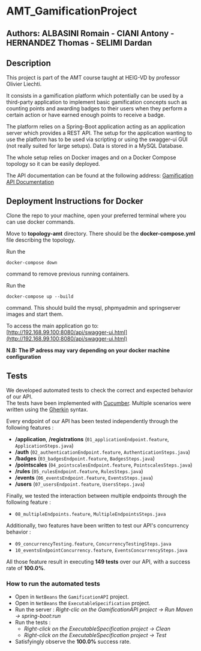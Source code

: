# AMT_GamificationProject

## Authors: ALBASINI Romain - CIANI Antony - HERNANDEZ Thomas - SELIMI Dardan

## Description
This project is part of the AMT course taught at HEIG-VD by professor Olivier Liechti.

It consists in a gamification platform which potentially can be used by a third-party application to implement basic gamification concepts such as counting points and awarding badges to their users when they perform a certain action or have earned enough points to receive a badge.

The platform relies on a Spring-Boot application acting as an application server which provides a REST API. The setup for the application wanting to use the platform has  to be used via scripting or using the swagger-ui GUI (not really suited for large setups). Data is stored in a MySQL Database.

The whole setup relies on Docker images and on a Docker Compose topology so it can be easily deployed.

The API documentation can be found at the following address: 
[Gamification API Documentation](https://antonyciani.github.io/AMT_GamificationProject/ "[API Documentation]")



## Deployment Instructions for Docker

Clone the repo to your machine, open your preferred terminal where you can use docker commands.

Move to **topology-amt** directory. There should be the **docker-compose.yml** file describing the topology.

Run the 

	docker-compose down 

command to remove previous running containers.

Run the 

	docker-compose up --build 

command. This should build the mysql, phpmyadmin and springserver images and start them.

To access the main application go to:
[http://192.168.99.100:8080/api/swagger-ui.html](http://192.168.99.100:8080/api/swagger-ui.html)

**N.B: The IP adress may vary depending on your docker machine configuration**


## Tests


We developed automated tests to check the correct and expected behavior of our API.  
The tests have been implemented with [Cucumber](https://cucumber.io/). Multiple scenarios were written using the [Gherkin](https://github.com/cucumber/cucumber/wiki/Gherkin) syntax. 

Every endpoint of our API has been tested independently through the following features :  

- **/application**, **/registrations** (`01_applicationEndpoint.feature`, `ApplicationSteps.java`)  
- **/auth** (`02_authenticationEndpoint.feature`, `AuthenticationSteps.java`)  
- **/badges** (`03_badgesEndpoint.feature`, `BadgesSteps.java`)  
- **/pointscales** (`04_pointscalesEndpoint.feature`, `PointscalesSteps.java`)  
- **/rules** (`05_rulesEndpoint.feature`, `RulesSteps.java`)  
- **/events** (`06_eventsEndpoint.feature`, `EventsSteps.java`)  
- **/users** (`07_usersEndpoint.feature`, `UsersSteps.java`)  

Finally, we tested the interaction between multiple endpoints through the following feature :

- `08_multipleEndpoints.feature`, `MultipleEndpointsSteps.java`  

Additionally, two features have been written to test our API's concurrency behavior :  

- `09_concurrencyTesting.feature`, `ConcurrencyTestingSteps.java`
- `10_eventsEndpointConcurrency.feature`, `EventsConcurrencySteps.java`

All those feature result in executing **149 tests** over our API, with a success rate of **100.0%**.

### How to run the automated tests
- Open in `NetBeans` the `GamificationAPI` project. 
- Open in `NetBeans` the `ExecutableSpecification` project.
- Run the server : *Right-clic on the GamificationAPI project -> Run Maven -> spring-boot:run*
- Run the tests : 
    - *Right-click on the ExecutableSpecification project -> Clean*
    - *Right-click on the ExecutableSpecification project -> Test*
- Satisfyingly observe the **100.0%** success rate.

